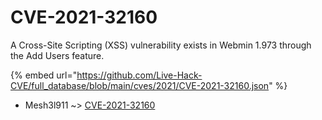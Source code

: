 # CVE-2021-32160

A Cross-Site Scripting (XSS) vulnerability exists in Webmin 1.973 through the Add Users feature.

{% embed url="https://github.com/Live-Hack-CVE/full_database/blob/main/cves/2021/CVE-2021-32160.json" %}


* Mesh3l911 ~> [CVE-2021-32160](https://www.alice-snow.ru/2021/database/cve-2021-32160/cve-2021-32160-mesh3l911)